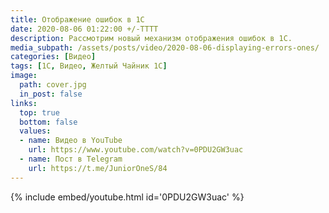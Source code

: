 ```yaml
---
title: Отображение ошибок в 1С
date: 2020-08-06 01:22:00 +/-TTTT
description: Рассмотрим новый механизм отображения ошибок в 1С. 
media_subpath: /assets/posts/video/2020-08-06-displaying-errors-ones/
categories: [Видео]
tags: [1С, Видео, Желтый Чайник 1С]
image:
  path: cover.jpg
  in_post: false
links:
  top: true
  bottom: false
  values:
  - name: Видео в YouTube
    url: https://www.youtube.com/watch?v=0PDU2GW3uac
  - name: Пост в Telegram
    url: https://t.me/JuniorOneS/84
---
```


{% include embed/youtube.html id='0PDU2GW3uac' %}